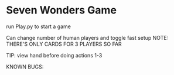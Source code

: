 # Seven Wonders Game
 run Play.py to start a game

Can change number of human players and toggle fast setup
NOTE: THERE'S ONLY CARDS FOR 3 PLAYERS SO FAR

TIP: view hand before doing actions 1-3
 

 KNOWN BUGS:
 
